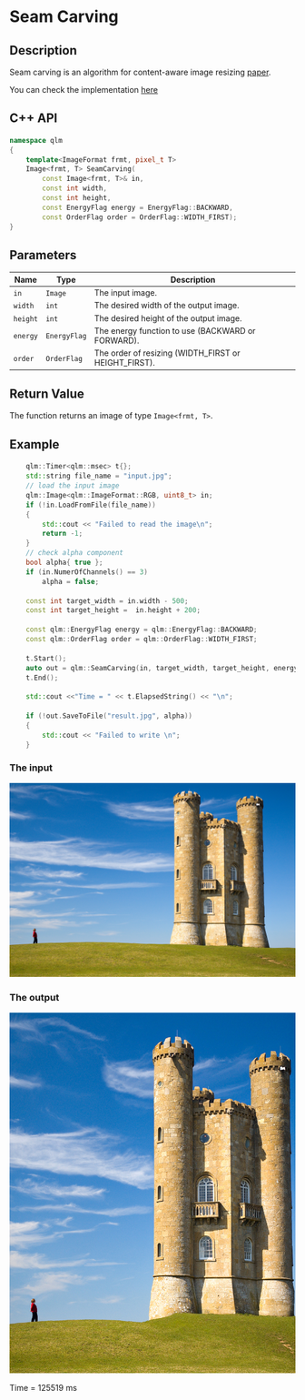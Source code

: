 # Seam Carving

## Description
Seam carving is an algorithm for content-aware image 
resizing [paper](https://dl.acm.org/doi/10.1145/1275808.1276390).

You can check the implementation [here](../../../../source/SeamCarving.cpp)

## C++ API
```c++
namespace qlm
{
    template<ImageFormat frmt, pixel_t T>
    Image<frmt, T> SeamCarving(
        const Image<frmt, T>& in,
        const int width,
        const int height,
        const EnergyFlag energy = EnergyFlag::BACKWARD,
        const OrderFlag order = OrderFlag::WIDTH_FIRST);
}
```

## Parameters

| Name     | Type         | Description                                            |
|----------|--------------|--------------------------------------------------------|
| `in`     | `Image`      | The input image.                                       |
| `width`  | `int`     | The desired width of the output image.                 |
| `height` | `int`     | The desired height of the output image.                |
| `energy` | `EnergyFlag` | The energy function to use (BACKWARD or FORWARD).      |
| `order`  | `OrderFlag`  | The order of resizing (WIDTH_FIRST or HEIGHT_FIRST).   |

## Return Value
The function returns an image of type `Image<frmt, T>`.

## Example

```c++
    qlm::Timer<qlm::msec> t{};
    std::string file_name = "input.jpg"; 
    // load the input image
    qlm::Image<qlm::ImageFormat::RGB, uint8_t> in;
    if (!in.LoadFromFile(file_name))
    {
        std::cout << "Failed to read the image\n";
        return -1;
    }
    // check alpha component
    bool alpha{ true };
    if (in.NumerOfChannels() == 3)
        alpha = false;

    const int target_width = in.width - 500;
    const int target_height =  in.height + 200;

    const qlm::EnergyFlag energy = qlm::EnergyFlag::BACKWARD;
    const qlm::OrderFlag order = qlm::OrderFlag::WIDTH_FIRST;

    t.Start();
    auto out = qlm::SeamCarving(in, target_width, target_height, energy, order);
    t.End();

    std::cout <<"Time = " << t.ElapsedString() << "\n";

    if (!out.SaveToFile("result.jpg", alpha))
    {
        std::cout << "Failed to write \n";
    }
```
### The input
![Input Image](input.jpg)
### The output
![Input Image](result.jpg)

Time = 125519 ms